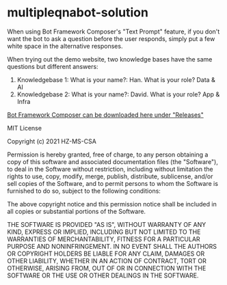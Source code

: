 # multipleqnabot-solution

When using Bot Framework Composer's "Text Prompt" feature, if you don't want the bot to ask a question before the user responds, simply put a few white space in the alternative responses. 

When trying out the demo website, two knowledge bases have the same questions but different answers:

1. Knowledgebase 1: What is your name?: Han. What is your role? Data & AI
2. Knowledgebase 2: What is your name?: David. What is your role? App & Infra

[Bot Framework Composer can be downloaded here under "Releases"](https://docs.microsoft.com/en-us/composer/introduction?tabs=v2x)

MIT License

Copyright (c) 2021 HZ-MS-CSA

Permission is hereby granted, free of charge, to any person obtaining a copy
of this software and associated documentation files (the "Software"), to deal
in the Software without restriction, including without limitation the rights
to use, copy, modify, merge, publish, distribute, sublicense, and/or sell
copies of the Software, and to permit persons to whom the Software is
furnished to do so, subject to the following conditions:

The above copyright notice and this permission notice shall be included in all
copies or substantial portions of the Software.

THE SOFTWARE IS PROVIDED "AS IS", WITHOUT WARRANTY OF ANY KIND, EXPRESS OR
IMPLIED, INCLUDING BUT NOT LIMITED TO THE WARRANTIES OF MERCHANTABILITY,
FITNESS FOR A PARTICULAR PURPOSE AND NONINFRINGEMENT. IN NO EVENT SHALL THE
AUTHORS OR COPYRIGHT HOLDERS BE LIABLE FOR ANY CLAIM, DAMAGES OR OTHER
LIABILITY, WHETHER IN AN ACTION OF CONTRACT, TORT OR OTHERWISE, ARISING FROM,
OUT OF OR IN CONNECTION WITH THE SOFTWARE OR THE USE OR OTHER DEALINGS IN THE
SOFTWARE.
